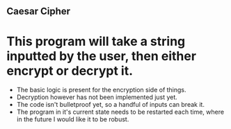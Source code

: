 ## Caesar Cipher

# This program will take a string inputted by the user, then either encrypt or decrypt it.

- The basic logic is present for the encryption side of things.
- Decryption however has not been implemented just yet.
- The code isn't bulletproof yet, so a handful of inputs can break it.
- The program in it's current state needs to be restarted each time, where in the future I would like it to be robust.
